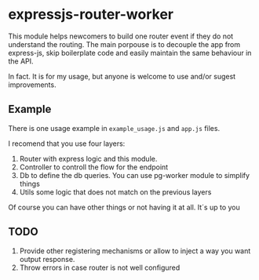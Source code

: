 # expressjs-router-worker

This module helps newcomers to build one router event if they do not understand the routing. The main porpouse
is to decouple the app from express-js, skip boilerplate code and easily maintain the same behaviour in the API.

In fact. It is for my usage, but anyone is welcome to use and/or sugest improvements.

## Example

There is one usage example in ```example_usage.js``` and ```app.js``` files.

I recomend that you use four layers:
1. Router with express logic and this module.
2. Controller to controll the flow for the endpoint
3. Db to define the db queries. You can use pg-worker module to simplify things
4. Utils some logic that does not match on the previous layers

Of course you can have other things or not having it at all. It´s up to you


## TODO

1. Provide other registering mechanisms or allow to inject a way you want output response.
2. Throw errors in case router is not well configured